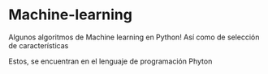 # Machine-learning
 Algunos algoritmos de Machine learning en Python! 
Así como de selección de características 
<p> Estos, se encuentran en el lenguaje de programación Phyton <p>

